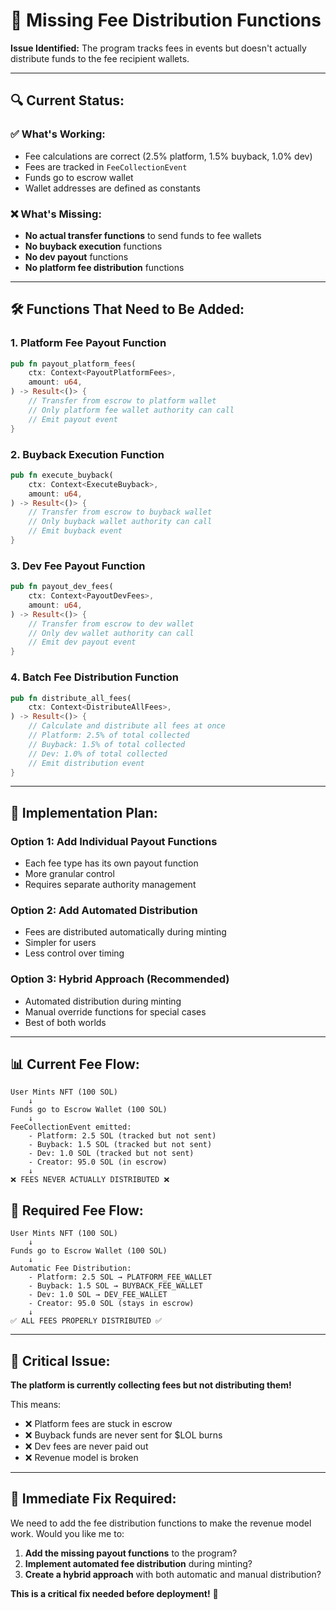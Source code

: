 # 🚨 **Missing Fee Distribution Functions**

**Issue Identified:** The program tracks fees in events but doesn't actually distribute funds to the fee recipient wallets.

---

## 🔍 **Current Status:**

### **✅ What's Working:**
- Fee calculations are correct (2.5% platform, 1.5% buyback, 1.0% dev)
- Fees are tracked in `FeeCollectionEvent`
- Funds go to escrow wallet
- Wallet addresses are defined as constants

### **❌ What's Missing:**
- **No actual transfer functions** to send funds to fee wallets
- **No buyback execution** functions
- **No dev payout** functions
- **No platform fee distribution** functions

---

## 🛠️ **Functions That Need to Be Added:**

### **1. Platform Fee Payout Function**
```rust
pub fn payout_platform_fees(
    ctx: Context<PayoutPlatformFees>,
    amount: u64,
) -> Result<()> {
    // Transfer from escrow to platform wallet
    // Only platform fee wallet authority can call
    // Emit payout event
}
```

### **2. Buyback Execution Function**
```rust
pub fn execute_buyback(
    ctx: Context<ExecuteBuyback>,
    amount: u64,
) -> Result<()> {
    // Transfer from escrow to buyback wallet
    // Only buyback wallet authority can call
    // Emit buyback event
}
```

### **3. Dev Fee Payout Function**
```rust
pub fn payout_dev_fees(
    ctx: Context<PayoutDevFees>,
    amount: u64,
) -> Result<()> {
    // Transfer from escrow to dev wallet
    // Only dev wallet authority can call
    // Emit dev payout event
}
```

### **4. Batch Fee Distribution Function**
```rust
pub fn distribute_all_fees(
    ctx: Context<DistributeAllFees>,
) -> Result<()> {
    // Calculate and distribute all fees at once
    // Platform: 2.5% of total collected
    // Buyback: 1.5% of total collected
    // Dev: 1.0% of total collected
    // Emit distribution event
}
```

---

## 🔧 **Implementation Plan:**

### **Option 1: Add Individual Payout Functions**
- Each fee type has its own payout function
- More granular control
- Requires separate authority management

### **Option 2: Add Automated Distribution**
- Fees are distributed automatically during minting
- Simpler for users
- Less control over timing

### **Option 3: Hybrid Approach (Recommended)**
- Automated distribution during minting
- Manual override functions for special cases
- Best of both worlds

---

## 📊 **Current Fee Flow:**

```
User Mints NFT (100 SOL)
    ↓
Funds go to Escrow Wallet (100 SOL)
    ↓
FeeCollectionEvent emitted:
    - Platform: 2.5 SOL (tracked but not sent)
    - Buyback: 1.5 SOL (tracked but not sent)
    - Dev: 1.0 SOL (tracked but not sent)
    - Creator: 95.0 SOL (in escrow)
    ↓
❌ FEES NEVER ACTUALLY DISTRIBUTED ❌
```

## 🎯 **Required Fee Flow:**

```
User Mints NFT (100 SOL)
    ↓
Funds go to Escrow Wallet (100 SOL)
    ↓
Automatic Fee Distribution:
    - Platform: 2.5 SOL → PLATFORM_FEE_WALLET
    - Buyback: 1.5 SOL → BUYBACK_FEE_WALLET
    - Dev: 1.0 SOL → DEV_FEE_WALLET
    - Creator: 95.0 SOL (stays in escrow)
    ↓
✅ ALL FEES PROPERLY DISTRIBUTED ✅
```

---

## 🚨 **Critical Issue:**

**The platform is currently collecting fees but not distributing them!**

This means:
- ❌ Platform fees are stuck in escrow
- ❌ Buyback funds are never sent for $LOL burns
- ❌ Dev fees are never paid out
- ❌ Revenue model is broken

---

## 🔧 **Immediate Fix Required:**

We need to add the fee distribution functions to make the revenue model work. Would you like me to:

1. **Add the missing payout functions** to the program?
2. **Implement automated fee distribution** during minting?
3. **Create a hybrid approach** with both automatic and manual distribution?

**This is a critical fix needed before deployment!** 🚨
